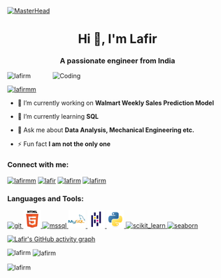 [![MasterHead](https://gifimage.net/wp-content/uploads/2017/09/banner-gif-2.gif)](https://lafirm.github.io)
<h1 align="center">Hi 👋, I'm Lafir</h1>
<h3 align="center">A passionate engineer from India</h3>
 
<img align="right" alt="Coding" width="400" src="https://cdn.dribbble.com/users/119313/screenshots/1675522/machine1_2.gif">


<p align="left"> <img src="https://komarev.com/ghpvc/?username=lafirm&label=Profile%20views&color=0e75b6&style=flat" alt="lafirm" /> </p>

<p align="left"> <a href="https://twitter.com/lafirmm" target="blank"><img src="https://img.shields.io/twitter/follow/lafirmm?logo=twitter&style=for-the-badge" alt="lafirmm" /></a> </p>

- 🔭 I’m currently working on **Walmart Weekly Sales Prediction Model**

- 🌱 I’m currently learning **SQL**

- 💬 Ask me about **Data Analysis, Mechanical Engineering etc.**

- ⚡ Fun fact **I am not the only one**

<h3 align="left">Connect with me:</h3>
<p align="left">
<a href="https://twitter.com/lafirmm" target="blank"><img align="center" src="https://raw.githubusercontent.com/rahuldkjain/github-profile-readme-generator/master/src/images/icons/Social/twitter.svg" alt="lafirmm" height="30" width="40" /></a>
<a href="https://linkedin.com/in/lafir" target="blank"><img align="center" src="https://raw.githubusercontent.com/rahuldkjain/github-profile-readme-generator/master/src/images/icons/Social/linked-in-alt.svg" alt="lafir" height="30" width="40" /></a>
<a href="https://kaggle.com/lafirm" target="blank"><img align="center" src="https://raw.githubusercontent.com/rahuldkjain/github-profile-readme-generator/master/src/images/icons/Social/kaggle.svg" alt="lafirm" height="30" width="40" /></a>
<a href="https://medium.com/@lafirm" target="blank"><img align="center" src="https://raw.githubusercontent.com/rahuldkjain/github-profile-readme-generator/master/src/images/icons/Social/medium.svg" alt="lafirm" height="30" width="40" /></a>
</p>

<h3 align="left">Languages and Tools:</h3>
<p align="left"> <a href="https://git-scm.com/" target="_blank" rel="noreferrer"> <img src="https://www.vectorlogo.zone/logos/git-scm/git-scm-icon.svg" alt="git" width="40" height="40"/> </a> <a href="https://www.w3.org/html/" target="_blank" rel="noreferrer"> <img src="https://raw.githubusercontent.com/devicons/devicon/master/icons/html5/html5-original-wordmark.svg" alt="html5" width="40" height="40"/> </a> <a href="https://www.microsoft.com/en-us/sql-server" target="_blank" rel="noreferrer"> <img src="https://www.svgrepo.com/show/303229/microsoft-sql-server-logo.svg" alt="mssql" width="40" height="40"/> </a> <a href="https://www.mysql.com/" target="_blank" rel="noreferrer"> <img src="https://raw.githubusercontent.com/devicons/devicon/master/icons/mysql/mysql-original-wordmark.svg" alt="mysql" width="40" height="40"/> </a> <a href="https://pandas.pydata.org/" target="_blank" rel="noreferrer"> <img src="https://raw.githubusercontent.com/devicons/devicon/2ae2a900d2f041da66e950e4d48052658d850630/icons/pandas/pandas-original.svg" alt="pandas" width="40" height="40"/> </a> <a href="https://www.python.org" target="_blank" rel="noreferrer"> <img src="https://raw.githubusercontent.com/devicons/devicon/master/icons/python/python-original.svg" alt="python" width="40" height="40"/> </a> <a href="https://scikit-learn.org/" target="_blank" rel="noreferrer"> <img src="https://upload.wikimedia.org/wikipedia/commons/0/05/Scikit_learn_logo_small.svg" alt="scikit_learn" width="40" height="40"/> </a> <a href="https://seaborn.pydata.org/" target="_blank" rel="noreferrer"> <img src="https://seaborn.pydata.org/_images/logo-mark-lightbg.svg" alt="seaborn" width="40" height="40"/> </a> </p>

[![Lafir's GitHub activity graph](https://activity-graph.herokuapp.com/graph?username=lafirm&&theme=xcode)](https://github.com/lafirm)

<p><img align="left" src="https://github-readme-stats.vercel.app/api/top-langs?username=lafirm&show_icons=true&locale=en&layout=compact&theme=tokyonight" alt="lafirm" /></p>

<p>&nbsp;<img align="center" src="https://github-readme-stats.vercel.app/api?username=lafirm&show_icons=true&locale=en&theme=tokyonight" alt="lafirm" /></p>

<p><img align="center" src="https://github-readme-streak-stats.herokuapp.com/?user=lafirm&&theme=tokyonight" alt="lafirm" /></p>
